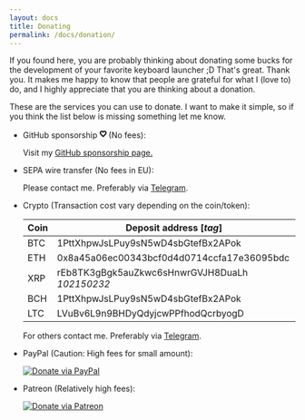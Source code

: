 ```yaml
---
layout: docs
title: Donating
permalink: /docs/donation/
---
```


If you found here, you are probably thinking about donating some bucks for the development of your favorite keyboard launcher ;D That's great. Thank you. It makes me happy to know that people are grateful for what I (love to) do, and I highly appreciate that you are thinking about a donation.

These are the services you can use to donate. I want to make it simple, so if you think the list below is missing something let me know.

* GitHub sponsorship <svg style="color: #ea4aaa!important;" viewBox="0 0 12 16" version="1.1" width="12" height="16" aria-hidden="true"><path fill-rule="evenodd" d="M1.192 3.924C1.909 3.294 2.835 3 3.727 3 4.73 3 5.513 3.485 6 3.894 6.488 3.485 7.271 3 8.273 3c.892 0 1.818.293 2.535.924C11.545 4.572 12 5.525 12 6.7c0 .962-.435 1.891-.944 2.67-.522.8-1.2 1.558-1.852 2.203a24.563 24.563 0 01-1.793 1.6c-.451.365-1.39 1.045-1.39 1.045s-1.277-.921-1.431-1.046a24.57 24.57 0 01-1.793-1.599c-.652-.645-1.33-1.404-1.853-2.202C.434 8.59 0 7.662 0 6.7c0-1.175.455-2.128 1.192-2.776zm4.96 7.694l-.151.122a22.6 22.6 0 01-1.797-1.588c-.599-.593-1.17-1.24-1.586-1.876C2.19 7.621 2 7.088 2 6.7c0-.625.226-1.022.513-1.274.305-.27.743-.426 1.214-.426.344 0 .686.172.993.43.191.161.332.314.455.448.255.278.432.472.826.472a.868.868 0 00.497-.14c.146-.096.264-.232.394-.38.112-.13.234-.27.39-.4.306-.258.647-.43.99-.43.472 0 .91.157 1.215.426.287.252.513.649.513 1.274 0 .388-.19.922-.618 1.576-.416.636-.987 1.283-1.585 1.876-.595.589-1.193 1.1-1.645 1.466z"></path></svg> (No fees):

  Visit my [GitHub sponsorship page.](https://github.com/sponsors/ManuelSchneid3r)

* SEPA wire transfer (No fees in EU):

  Please contact me. Preferably via [Telegram](https://t.me/manuelschneider).

* Crypto (Transaction cost vary depending on the coin/token):


  Coin | Deposit address [*tag*]
  --- | ---
  BTC| 1PttXhpwJsLPuy9sN5wD4sbGtefBx2APok
  ETH| 0x8a45a06ec00343bcf0d4d0714ccfa17e36095bdc
  XRP| rEb8TK3gBgk5auZkwc6sHnwrGVJH8DuaLh *102150232*
  BCH| 1PttXhpwJsLPuy9sN5wD4sbGtefBx2APok
  LTC| LVuBv6L9n9BHDyQdyjcwPPfhodQcrbyogD
  
  For others contact me. Preferably via [Telegram](https://t.me/manuelschneider).

* PayPal (Caution: High fees for small amount):

  [![Donate via PayPal](https://www.paypalobjects.com/en_US/i/btn/btn_donate_SM.gif)](https://www.paypal.com/cgi-bin/webscr?cmd=_s-xclick&hosted_button_id=W74BQPKPGNSNC)

* Patreon (Relatively high fees):  

  [![Donate via Patreon](/img/patreon.png)](https://www.patreon.com/bePatron?u=4631163)

